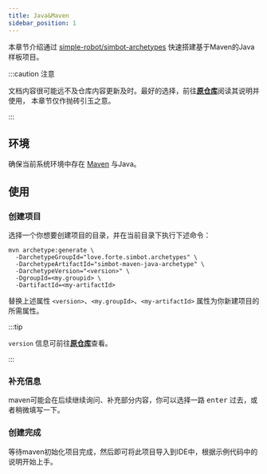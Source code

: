 ```yaml
---
title: Java&Maven
sidebar_position: 1
---
```


本章节介绍通过 [simple-robot/simbot-archetypes](https://github.com/simple-robot/simbot-archetypes) 快速搭建基于Maven的Java样板项目。

:::caution 注意

文档内容很可能远不及仓库内容更新及时。最好的选择，前往[**原仓库**](https://github.com/simple-robot/simbot-archetypes)阅读其说明并使用，
本章节仅作抛砖引玉之意。

:::

## 环境

确保当前系统环境中存在 [Maven](https://maven.apache.org/) 与Java。

## 使用
### 创建项目

选择一个你想要创建项目的目录，并在当前目录下执行下述命令：

```shell
mvn archetype:generate \
  -DarchetypeGroupId="love.forte.simbot.archetypes" \
  -DarchetypeArtifactId="simbot-maven-java-archetype" \
  -DarchetypeVersion="<version>" \
  -DgroupId=<my.groupid> \
  -DartifactId=<my-artifactId>
```

替换上述属性 `<version>`、`<my.groupId>`、`<my-artifactId>` 属性为你新建项目的所需属性。

:::tip

`version` 信息可前往[**原仓库**](https://github.com/simple-robot/simbot-archetypes)查看。

:::

### 补充信息

maven可能会在后续继续询问、补充部分内容，你可以选择一路 <kbd>enter</kbd> 过去，或者稍微填写一下。

### 创建完成

等待maven初始化项目完成，然后即可将此项目导入到IDE中，根据示例代码中的说明开始上手。
